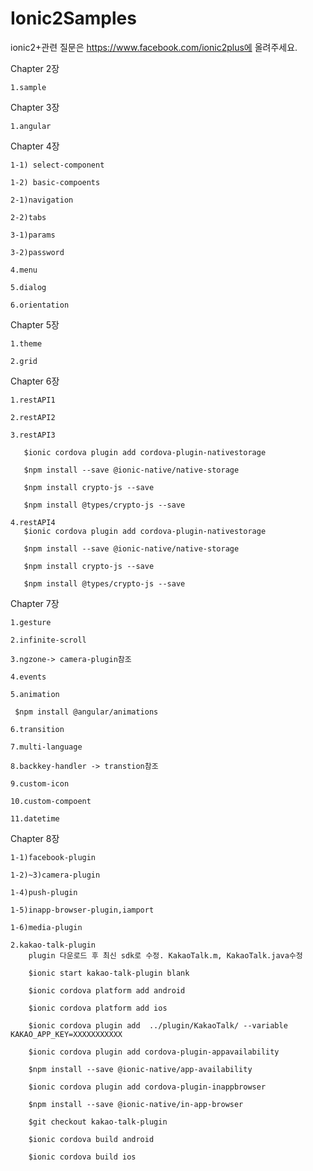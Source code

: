 # Ionic2Samples

ionic2+관련 질문은 https://www.facebook.com/ionic2plus에 올려주세요.

Chapter 2장

    1.sample

Chapter 3장
    
    1.angular

Chapter 4장

    1-1) select-component

    1-2) basic-compoents

    2-1)navigation
    
    2-2)tabs

    3-1)params

    3-2)password

    4.menu

    5.dialog

    6.orientation

Chapter 5장

    1.theme

    2.grid

Chapter 6장

    1.restAPI1
   
    2.restAPI2

    3.restAPI3

       $ionic cordova plugin add cordova-plugin-nativestorage

       $npm install --save @ionic-native/native-storage

       $npm install crypto-js --save
       
       $npm install @types/crypto-js --save

    4.restAPI4
       $ionic cordova plugin add cordova-plugin-nativestorage

       $npm install --save @ionic-native/native-storage

       $npm install crypto-js --save

       $npm install @types/crypto-js --save

Chapter 7장

    1.gesture
  
    2.infinite-scroll
   
    3.ngzone-> camera-plugin참조 
 
    4.events

    5.animation

     $npm install @angular/animations

    6.transition

    7.multi-language

    8.backkey-handler -> transtion참조

    9.custom-icon
    
    10.custom-compoent
    
    11.datetime


Chapter 8장
 
    1-1)facebook-plugin

    1-2)~3)camera-plugin
    
    1-4)push-plugin
 
    1-5)inapp-browser-plugin,iamport

    1-6)media-plugin

    2.kakao-talk-plugin
        plugin 다운로드 후 최신 sdk로 수정. KakaoTalk.m, KakaoTalk.java수정        
       
        $ionic start kakao-talk-plugin blank

        $ionic cordova platform add android

        $ionic cordova platform add ios

        $ionic cordova plugin add  ../plugin/KakaoTalk/ --variable KAKAO_APP_KEY=XXXXXXXXXXX
 
        $ionic cordova plugin add cordova-plugin-appavailability

        $npm install --save @ionic-native/app-availability

        $ionic cordova plugin add cordova-plugin-inappbrowser

        $npm install --save @ionic-native/in-app-browser
 
        $git checkout kakao-talk-plugin

        $ionic cordova build android
 
        $ionic cordova build ios
 
